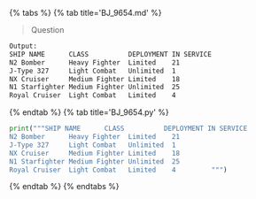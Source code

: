 {% tabs %}
{% tab title='BJ_9654.md' %}

> Question

```txt
Output:
SHIP NAME      CLASS          DEPLOYMENT IN SERVICE
N2 Bomber      Heavy Fighter  Limited    21
J-Type 327     Light Combat   Unlimited  1
NX Cruiser     Medium Fighter Limited    18
N1 Starfighter Medium Fighter Unlimited  25
Royal Cruiser  Light Combat   Limited    4
```

{% endtab %}
{% tab title='BJ_9654.py' %}

```py
print("""SHIP NAME      CLASS          DEPLOYMENT IN SERVICE
N2 Bomber      Heavy Fighter  Limited    21
J-Type 327     Light Combat   Unlimited  1
NX Cruiser     Medium Fighter Limited    18
N1 Starfighter Medium Fighter Unlimited  25
Royal Cruiser  Light Combat   Limited    4         """)
```

{% endtab %}
{% endtabs %}
